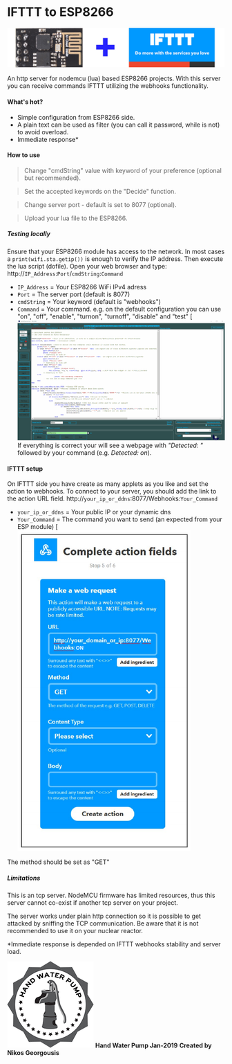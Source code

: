 # IFTTT to ESP8266

![N|Solid](https://github.com/limbo666/IFTTT_to_ESP8266/blob/master/Other/logo1.jpg?raw=true)

An http server for nodemcu (lua) based ESP8266 projects. 
With this server you can receive commands IFTTT utilizing the webhooks functionality.

#### What's hot?
  - Simple configuration from ESP8266 side.
  - A plain text can be used as filter (you can call it password, while is not) to avoid overload.
  - Immediate response* 

#### How to use
> Change "cmdString" value with keyword of your preference (optional but recommended).

> Set the accepted keywords on the "Decide" function.

> Change server port - default is set to 8077 (optional).

> Upload your lua file to the ESP8266.


##### Testing locally
Ensure that your ESP8266 module has access to the network. In most cases a `print(wifi.sta.getip())` is enough to verify the IP address. Then execute the lua script (dofile). 
Open your web browser and type:
http://`IP_Address`:`Port`/`cmdString`:`Command`
- `IP_Address` = Your ESP8266 WiFi IPv4 adress 
- `Port` = The server port (default is 8077)
- `cmdString` = Your keyword (default is "webhooks")
- `Command` = Your command. e.g. on the default configuration you can use "on", "off", "enable", "turnon", "turnoff", "disable" and "test"
[![N|Solid](https://raw.githubusercontent.com/limbo666/IFTTT_to_ESP8266/master/Other/testing.gif)
If everything is correct your will see a webpage with *"Detected: "* followed by your command (e.g. *Detected: on*).

#### IFTTT setup
On IFTTT side you have create as many applets as you like and set the action to webhooks. 
To connect to your server, you should add the link to the action URL field. 
http://`your_ip_or_ddns`:8077/Webhooks:`Your_Command`
- `your_ip_or_ddns` = Your public IP or your dynamic dns   
- `Your_Command` = The command you want to send (an expected from your ESP module)
[![N|Solid](https://raw.githubusercontent.com/limbo666/IFTTT_to_ESP8266/master/Other/IFTTT_Action.png)

The method should be set as "GET"

##### Limitations
This is an tcp server. NodeMCU firmware has limited resources, thus this server cannot co-exist if another tcp server on your project.

The server works under plain http connection so it is possible to get attacked by sniffing the TCP communication. Be aware that it is not recommended to use it on your nuclear reactor.

*Immediate response is depended on IFTTT webhooks stability and server load. 


[![N|Solid](https://raw.githubusercontent.com/limbo666/IFTTT_to_ESP8266/master/Other/HWP.png)](https://georgousis.info/#Creations)
**Hand Water Pump Jan-2019**
**Created by Nikos Georgousis**
